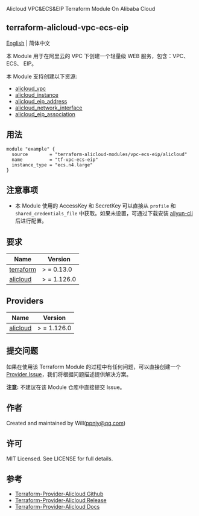 Alicloud VPC&ECS&EIP Terraform Module On Alibaba Cloud

terraform-alicloud-vpc-ecs-eip
---

[English](README.md) | 简体中文

本 Module 用于在阿里云的 VPC 下创建一个轻量级 WEB 服务，包含：VPC、 ECS、 EIP。

本 Module 支持创建以下资源:

* [alicloud_vpc](https://registry.terraform.io/providers/aliyun/alicloud/latest/docs/resources/vpc)
* [alicloud_instance](https://registry.terraform.io/providers/aliyun/alicloud/latest/docs/resources/instance)
* [alicloud_eip_address](https://registry.terraform.io/providers/aliyun/alicloud/latest/docs/resources/eip_address)
* [alicloud_network_interface](https://registry.terraform.io/providers/aliyun/alicloud/latest/docs/resources/network_interface)
* [alicloud_eip_association](https://registry.terraform.io/providers/aliyun/alicloud/latest/docs/resources/eip_association)

## 用法

```hcl
module "example" {
  source        = "terraform-alicloud-modules/vpc-ecs-eip/alicloud"
  name          = "tf-vpc-ecs-eip"
  instance_type = "ecs.n4.large"
}
```

## 注意事项

* 本 Module 使用的 AccessKey 和 SecretKey 可以直接从 `profile` 和 `shared_credentials_file`
  中获取。如果未设置，可通过下载安装 [aliyun-cli](https://github.com/aliyun/aliyun-cli#installation) 后进行配置。

## 要求

| Name | Version |
|------|---------|
| <a name="requirement_terraform"></a> [terraform](#requirement\_terraform) | > = 0.13.0 |
| <a name="requirement_alicloud"></a> [alicloud](#requirement\_alicloud) | > = 1.126.0 |

## Providers

| Name | Version |
|------|---------|
| <a name="provider_alicloud"></a> [alicloud](#provider\_alicloud) | > = 1.126.0 |

## 提交问题

如果在使用该 Terraform Module
的过程中有任何问题，可以直接创建一个 [Provider Issue](https://github.com/aliyun/terraform-provider-alicloud/issues/new)，我们将根据问题描述提供解决方案。

**注意:** 不建议在该 Module 仓库中直接提交 Issue。

## 作者

Created and maintained by Will(ppnjy@qq.com)

## 许可

MIT Licensed. See LICENSE for full details.

## 参考

* [Terraform-Provider-Alicloud Github](https://github.com/aliyun/terraform-provider-alicloud)
* [Terraform-Provider-Alicloud Release](https://releases.hashicorp.com/terraform-provider-alicloud/)
* [Terraform-Provider-Alicloud Docs](https://registry.terraform.io/providers/aliyun/alicloud/latest/docs)
